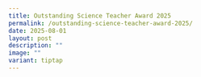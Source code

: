 ```yaml
---
title: Outstanding Science Teacher Award 2025
permalink: /outstanding-science-teacher-award-2025/
date: 2025-08-01
layout: post
description: ""
image: ""
variant: tiptap
---
```

